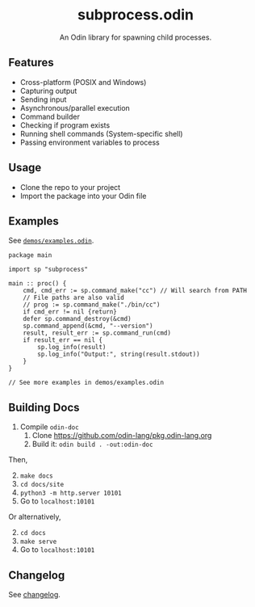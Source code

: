 <h1 align="center">subprocess.odin</h1>
<p align="center">An Odin library for spawning child processes.</p>

## Features

- Cross-platform (POSIX and Windows)
- Capturing output
- Sending input
- Asynchronous/parallel execution
- Command builder
- Checking if program exists
- Running shell commands (System-specific shell)
- Passing environment variables to process

## Usage

- Clone the repo to your project
- Import the package into your Odin file

## Examples

See [`demos/examples.odin`](./demos/examples.odin).

```odin
package main

import sp "subprocess"

main :: proc() {
    cmd, cmd_err := sp.command_make("cc") // Will search from PATH
    // File paths are also valid
    // prog := sp.command_make("./bin/cc")
    if cmd_err != nil {return}
    defer sp.command_destroy(&cmd)
    sp.command_append(&cmd, "--version")
    result, result_err := sp.command_run(cmd)
    if result_err == nil {
        sp.log_info(result)
        sp.log_info("Output:", string(result.stdout))
    }
}

// See more examples in demos/examples.odin
```

## Building Docs

1. Compile `odin-doc`
   1. Clone <https://github.com/odin-lang/pkg.odin-lang.org>
   2. Build it: `odin build . -out:odin-doc`

Then,

2. `make docs`
3. `cd docs/site`
4. `python3 -m http.server 10101`
5. Go to `localhost:10101`

Or alternatively,

2. `cd docs`
3. `make serve`
4. Go to `localhost:10101`

## Changelog

See [changelog](CHANGELOG.md).

